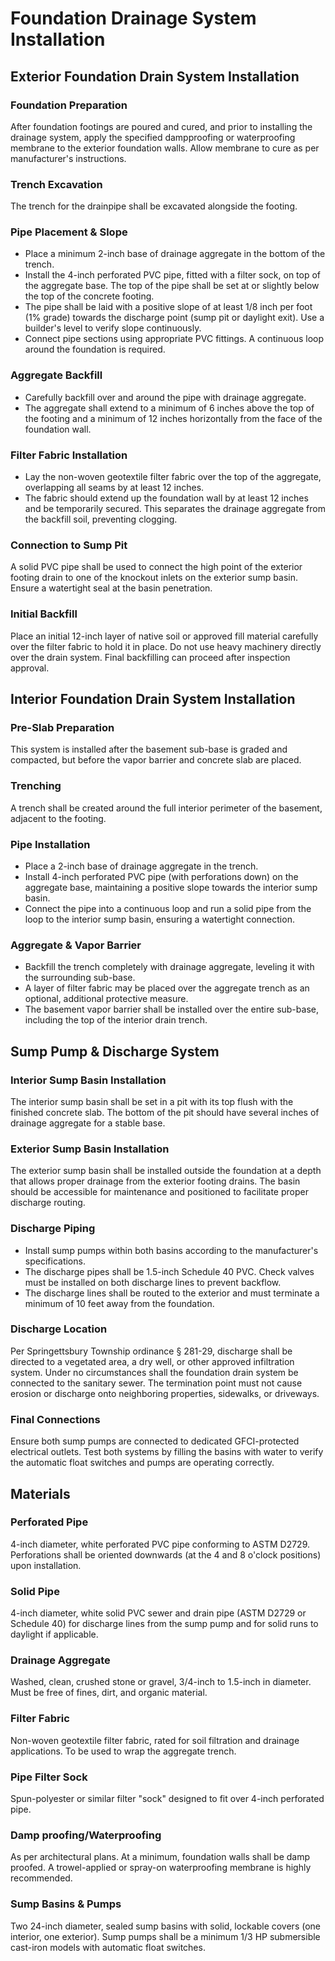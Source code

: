# Foundation Drainage System Installation

## Exterior Foundation Drain System Installation
### Foundation Preparation
After foundation footings are poured and cured, and prior to installing the drainage system, apply the specified dampproofing or waterproofing membrane to the exterior foundation walls. Allow membrane to cure as per manufacturer's instructions.
### Trench Excavation
The trench for the drainpipe shall be excavated alongside the footing.
### Pipe Placement & Slope
- Place a minimum 2-inch base of drainage aggregate in the bottom of the trench.
- Install the 4-inch perforated PVC pipe, fitted with a filter sock, on top of the aggregate base. The top of the pipe shall be set at or slightly below the top of the concrete footing.
- The pipe shall be laid with a positive slope of at least 1/8 inch per foot (1% grade) towards the discharge point (sump pit or daylight exit). Use a builder's level to verify slope continuously.
- Connect pipe sections using appropriate PVC fittings. A continuous loop around the foundation is required.
### Aggregate Backfill
- Carefully backfill over and around the pipe with drainage aggregate.
- The aggregate shall extend to a minimum of 6 inches above the top of the footing and a minimum of 12 inches horizontally from the face of the foundation wall.
### Filter Fabric Installation
- Lay the non-woven geotextile filter fabric over the top of the aggregate, overlapping all seams by at least 12 inches.
- The fabric should extend up the foundation wall by at least 12 inches and be temporarily secured. This separates the drainage aggregate from the backfill soil, preventing clogging.
### Connection to Sump Pit
A solid PVC pipe shall be used to connect the high point of the exterior footing drain to one of the knockout inlets on the exterior sump basin. Ensure a watertight seal at the basin penetration.
### Initial Backfill
Place an initial 12-inch layer of native soil or approved fill material carefully over the filter fabric to hold it in place. Do not use heavy machinery directly over the drain system. Final backfilling can proceed after inspection approval.

## Interior Foundation Drain System Installation
### Pre-Slab Preparation
This system is installed after the basement sub-base is graded and compacted, but before the vapor barrier and concrete slab are placed.
### Trenching
A trench shall be created around the full interior perimeter of the basement, adjacent to the footing.
### Pipe Installation
- Place a 2-inch base of drainage aggregate in the trench.
- Install 4-inch perforated PVC pipe (with perforations down) on the aggregate base, maintaining a positive slope towards the interior sump basin.
- Connect the pipe into a continuous loop and run a solid pipe from the loop to the interior sump basin, ensuring a watertight connection.
### Aggregate & Vapor Barrier
- Backfill the trench completely with drainage aggregate, leveling it with the surrounding sub-base.
- A layer of filter fabric may be placed over the aggregate trench as an optional, additional protective measure.
- The basement vapor barrier shall be installed over the entire sub-base, including the top of the interior drain trench.

## Sump Pump & Discharge System
### Interior Sump Basin Installation
The interior sump basin shall be set in a pit with its top flush with the finished concrete slab. The bottom of the pit should have several inches of drainage aggregate for a stable base.
### Exterior Sump Basin Installation
The exterior sump basin shall be installed outside the foundation at a depth that allows proper drainage from the exterior footing drains. The basin should be accessible for maintenance and positioned to facilitate proper discharge routing.
### Discharge Piping
- Install sump pumps within both basins according to the manufacturer's specifications.
- The discharge pipes shall be 1.5-inch Schedule 40 PVC. Check valves must be installed on both discharge lines to prevent backflow.
- The discharge lines shall be routed to the exterior and must terminate a minimum of 10 feet away from the foundation.
### Discharge Location
Per Springettsbury Township ordinance § 281-29, discharge shall be directed to a vegetated area, a dry well, or other approved infiltration system. Under no circumstances shall the foundation drain system be connected to the sanitary sewer. The termination point must not cause erosion or discharge onto neighboring properties, sidewalks, or driveways.
### Final Connections
Ensure both sump pumps are connected to dedicated GFCI-protected electrical outlets. Test both systems by filling the basins with water to verify the automatic float switches and pumps are operating correctly.

## Materials
### Perforated Pipe
4-inch diameter, white perforated PVC pipe conforming to ASTM D2729. Perforations shall be oriented downwards (at the 4 and 8 o'clock positions) upon installation.
### Solid Pipe
4-inch diameter, white solid PVC sewer and drain pipe (ASTM D2729 or Schedule 40) for discharge lines from the sump pump and for solid runs to daylight if applicable.
### Drainage Aggregate
Washed, clean, crushed stone or gravel, 3/4-inch to 1.5-inch in diameter. Must be free of fines, dirt, and organic material.
### Filter Fabric
Non-woven geotextile filter fabric, rated for soil filtration and drainage applications. To be used to wrap the aggregate trench.
### Pipe Filter Sock
Spun-polyester or similar filter "sock" designed to fit over 4-inch perforated pipe.
### Damp proofing/Waterproofing
As per architectural plans. At a minimum, foundation walls shall be damp proofed. A trowel-applied or spray-on waterproofing membrane is highly recommended.
### Sump Basins & Pumps
Two 24-inch diameter, sealed sump basins with solid, lockable covers (one interior, one exterior). Sump pumps shall be a minimum 1/3 HP submersible cast-iron models with automatic float switches.
